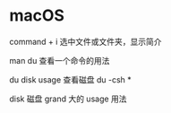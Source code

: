 # macOS

command + i
选中文件或文件夹，显示简介




man du 查看一个命令的用法

du
disk usage 查看磁盘
du -csh *

disk 磁盘
grand 大的
usage 用法